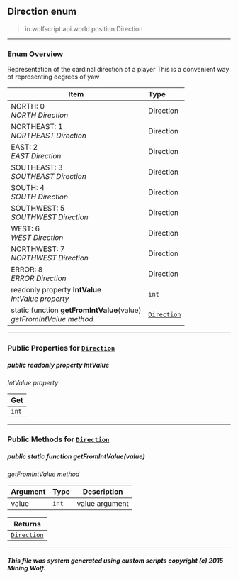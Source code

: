 ## Direction __enum__

>io.wolfscript.api.world.position.Direction

---

### Enum Overview

Representation of the cardinal direction of a player This is a convenient way of representing degrees of yaw

Item | Type   
--- | :--- 
NORTH: 0<br> _NORTH Direction_ | Direction
NORTHEAST: 1<br> _NORTHEAST Direction_ | Direction
EAST: 2<br> _EAST Direction_ | Direction
SOUTHEAST: 3<br> _SOUTHEAST Direction_ | Direction
SOUTH: 4<br> _SOUTH Direction_ | Direction
SOUTHWEST: 5<br> _SOUTHWEST Direction_ | Direction
WEST: 6<br> _WEST Direction_ | Direction
NORTHWEST: 7<br> _NORTHWEST Direction_ | Direction
ERROR: 8<br> _ERROR Direction_ | Direction
 readonly property __IntValue__ <br> _IntValue property_ | `int`
static function __getFromIntValue__(value) <br> _getFromIntValue method_ | [`Direction`](Direction.md)



---


### Public Properties for [`Direction`](Direction.md)

##### <a id='intvalue'></a>public  readonly property __IntValue__

_IntValue property_

Get | 
--- | 
`int` |



---

### Public Methods for [`Direction`](Direction.md)

##### <a id='getfromintvalue'></a>public static function __getFromIntValue__(value)

_getFromIntValue method_

Argument | Type | Description  
--- | --- | --- 
value | `int` | value argument

Returns | 
--- | 
[`Direction`](Direction.md) |


---


##### This file was system generated using custom scripts copyright (c) 2015 Mining Wolf.
	

